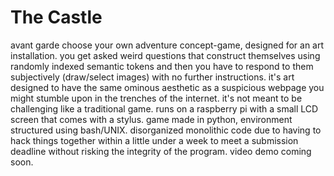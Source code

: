 # The Castle
avant garde choose your own adventure concept-game, designed for an art installation. you get asked weird questions that construct themselves
using randomly indexed semantic tokens and then you have to respond to them subjectively (draw/select images) with no further instructions.
it's art designed to have the same ominous aesthetic as a suspicious webpage you might stumble upon in the trenches of the internet. it's not meant to be challenging like a traditional game. runs on a raspberry pi with a small LCD screen that comes with a stylus.
game made in python, environment structured using bash/UNIX.
disorganized monolithic code due to having to hack things together within a little under a week to meet a submission deadline without risking the integrity of the program.
video demo coming soon.

